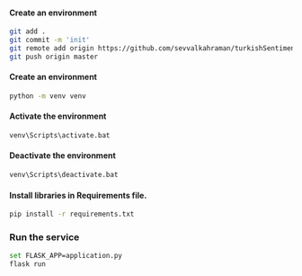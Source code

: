 #### Create an environment
```bash
git add .
git commit -m 'init'
git remote add origin https://github.com/sevvalkahraman/turkishSentimentAnalysisService.git
git push origin master
```

#### Create an environment

```bash
python -m venv venv
```

#### Activate the environment
```bash
venv\Scripts\activate.bat 
```

#### Deactivate the environment
```bash
venv\Scripts\deactivate.bat
```

#### Install libraries in Requirements file.
```bash
pip install -r requirements.txt
```

### Run the service
```bash
set FLASK_APP=application.py
flask run
```